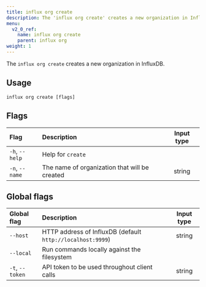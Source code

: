 ```yaml
---
title: influx org create
description: The 'influx org create' creates a new organization in InfluxDB.
menu:
  v2_0_ref:
    name: influx org create
    parent: influx org
weight: 1
---
```


The `influx org create` creates a new organization in InfluxDB.

## Usage
```
influx org create [flags]
```

## Flags
| Flag           | Description                                   | Input type  |
|:----           |:-----------                                   |:----------: |
| `-h`, `--help` | Help for `create`                             |             |
| `-n`, `--name` | The name of organization that will be created | string      |

## Global flags
| Global flag     | Description                                                | Input type |
|:-----------     |:-----------                                                |:----------:|
| `--host`        | HTTP address of InfluxDB (default `http://localhost:9999`) | string     |
| `--local`       | Run commands locally against the filesystem                |            |
| `-t`, `--token` | API token to be used throughout client calls               | string     |

